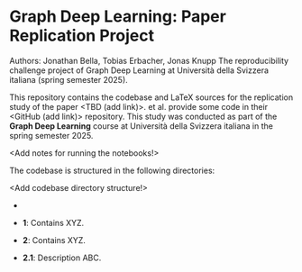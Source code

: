 # Graph Deep Learning: Paper Replication Project
Authors: Jonathan Bella, Tobias Erbacher, Jonas Knupp
The reproducibility challenge project of Graph Deep Learning at Università della Svizzera italiana (spring semester 2025). 

This repository contains the codebase and LaTeX sources for the replication study of the paper <TBD (add link)>. <Author> et al. provide some code in their <GitHub (add link)> repository. This study was conducted as part of the **Graph Deep Learning** course at Università della Svizzera italiana in the spring semester 2025.

<Add notes for running the notebooks!>

The codebase is structured in the following directories:

<Add codebase directory structure!>

* 

* **1**: Contains XYZ.
* **2**: Contains XYZ.
- **2.1**: Description ABC.
